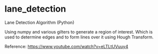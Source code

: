 # lane_detection
Lane Detection Algorithm (Python)

Using numpy and various gilters to generate a region of interest. Which is used to determine edges and to form lines over it using Hough Transform.

Reference:
https://www.youtube.com/watch?v=eLTLtUVuuy4
